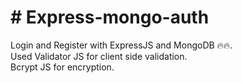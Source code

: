 <h1># Express-mongo-auth</h1>
Login and Register with ExpressJS and MongoDB 🔥🔥. <br>
Used Validator JS for client side validation. <br>
Bcrypt JS for encryption. 

